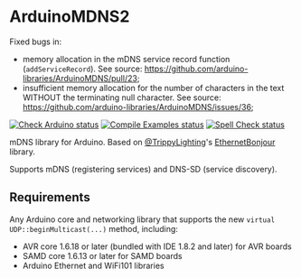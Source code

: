 # ArduinoMDNS2

Fixed bugs in:
- memory allocation in the mDNS service record function (`addServiceRecord`). See source: https://github.com/arduino-libraries/ArduinoMDNS/pull/23;
- insufficient memory allocation for the number of characters in the text WITHOUT the terminating null character. See source: https://github.com/arduino-libraries/ArduinoMDNS/issues/36;

[![Check Arduino status](https://github.com/arduino-libraries/ArduinoMDNS/actions/workflows/check-arduino.yml/badge.svg)](https://github.com/arduino-libraries/ArduinoMDNS/actions/workflows/check-arduino.yml)
[![Compile Examples status](https://github.com/arduino-libraries/ArduinoMDNS/actions/workflows/compile-examples.yml/badge.svg)](https://github.com/arduino-libraries/ArduinoMDNS/actions/workflows/compile-examples.yml)
[![Spell Check status](https://github.com/arduino-libraries/ArduinoMDNS/actions/workflows/spell-check.yml/badge.svg)](https://github.com/arduino-libraries/ArduinoMDNS/actions/workflows/spell-check.yml)

mDNS library for Arduino. Based on [@TrippyLighting](https://github.com/TrippyLighting)'s [EthernetBonjour](https://github.com/TrippyLighting/EthernetBonjour) library.

Supports mDNS (registering services) and DNS-SD (service discovery).

## Requirements

Any Arduino core and networking library that supports the new `virtual` `UDP::beginMulticast(...)` method, including:

 * AVR core 1.6.18 or later (bundled with IDE 1.8.2 and later) for AVR boards
 * SAMD core 1.6.13 or later for SAMD boards
 * Arduino Ethernet and WiFi101 libraries
